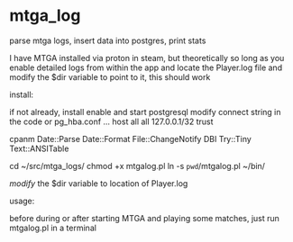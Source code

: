 # mtga_log
parse mtga logs, insert data into postgres, print stats

I have MTGA installed via proton in steam, but theoretically so long as you enable detailed logs from within the app
and locate the Player.log file and modify the $dir variable to point to it, this should work

install:

  if not already, install enable and start postgresql
  modify connect string in the code or pg_hba.conf
  ...
  host    all             all             127.0.0.1/32            trust

  cpanm Date::Parse Date::Format File::ChangeNotify DBI Try::Tiny Text::ANSITable

  cd ~/src/mtga_logs/
  chmod +x mtgalog.pl
  ln -s `pwd`/mtgalog.pl ~/bin/

  *modify* the $dir variable to location of Player.log

usage:
 
  before during or after starting MTGA and playing some matches, just run mtgalog.pl in a terminal

